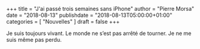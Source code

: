 +++
title       = "J'ai passé trois semaines sans iPhone"
author      = "Pierre Morsa"
date        = "2018-08-13"
publishdate = "2018-08-13T05:00:00+01:00" 
categories  = [ "Nouvelles" ]
draft       = false
+++

Je suis toujours vivant. Le monde ne s’est pas arrêté de tourner. Je ne me suis même pas perdu.